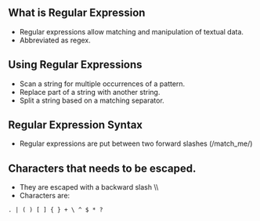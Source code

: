 ## What is Regular Expression
* Regular expressions allow matching and manipulation of textual data.
* Abbreviated as regex.


## Using Regular Expressions
* Scan a string for multiple occurrences of a pattern.
* Replace part of a string with another string.
* Split a string based on a matching separator.
 


## Regular Expression Syntax
* Regular expressions are put between two forward slashes (/match_me/) 


## Characters that needs to be escaped.

* They are escaped with a backward slash \\\
* Characters are:

```
. | ( ) [ ] { } + \ ^ $ * ?
```